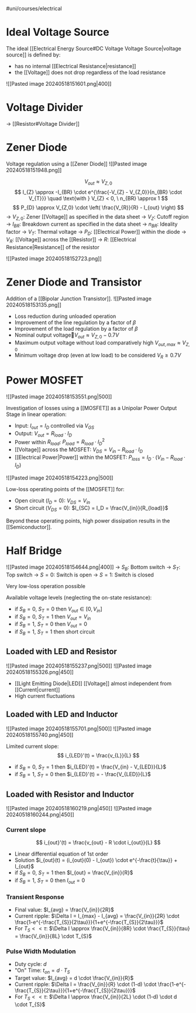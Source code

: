 #uni/courses/electrical 

# Ideal Voltage Source

The ideal [[Electrical Energy Source#DC Voltage Voltage Source|voltage source]] is defined by:
- has no internal [[Electrical Resistance|resistance]]
- the [[Voltage]] does not drop regardless of the load resistance

![[Pasted image 20240518151601.png|400]]

# Voltage Divider

-> [[Resistor#Voltage Divider]]

# Zener Diode

Voltage regulation using a [[Zener Diode]]
![[Pasted image 20240518151948.png]]

$$
V_{out} \approx V_{Z,0}
$$
$$
I_{Z} \approx -I_{BR} \cdot e^{\frac{-V_{Z} - V_{Z,0}}{n_{BR} \cdot V_{T}}} \quad \text{with } V_{Z} < 0, \ n_{BR} \approx 1
$$
$$
P_{D} \approx V_{Z,0} \cdot \left( \frac{V_{R}}{R} - I_{out} \right)
$$
-> $V_{Z,0}$: Zener [[Voltage]] as specified in the data sheet
-> $V_{Z}$: Cutoff region
-> $I_{BR}$: Breakdown current as specified in the data sheet
-> $n_{BR}$: Ideality factor
-> $V_T$: Thermal voltage
-> $P_{D}$: [[Electrical Power]] within the diode
-> $V_{R}$: [[Voltage]] across the [[Resistor]]
-> $R$: [[Electrical Resistance|Resistance]] of the resistor

![[Pasted image 20240518152723.png]]

# Zener Diode and Transistor

Addition of a [[Bipolar Junction Transistor]].
![[Pasted image 20240518153135.png]]

- Loss reduction during unloaded operation
- Improvement of the line regulation by a factor of $\beta$
- Improvement of the load regulation by a factor of $\beta$
- Nominal output voltage$V_{out} \approx V_{Z,0}-0.7V$
- Maximum output voltage without load comparatively high $V_{out,max} \approx V_{Z,0}$
- Minimum voltage drop (even at low load) to be considered $V_{R} \ge 0.7V$

# Power MOSFET

![[Pasted image 20240518153551.png|500]]

Investigation of losses using a [[MOSFET]] as a Unipolar Power Output Stage in linear operation:
- Input: $I_{out} = I_{D}$ controlled via $V_{GS}$
- Output: $V_{out} = R_{load} \cdot I_{D}$
- Power within $R_{load}$: $P_{load} = R_{load} \cdot I^{2}_{D}$
- [[Voltage]] across the MOSFET: $V_{DS} = V_{in} - R_{load} \cdot I_{D}$
- [[Electrical Power|Power]] within the MOSFET: $P_{loss} = I_{D} \cdot (V_{in} - R_{load} \cdot I_{D})$

![[Pasted image 20240518154223.png|500]]

Low-loss operating points of the [[MOSFET]] for:
- Open circuit ($I_{D} = 0$): $V_{DS} = V_{in}$
- Short circuit ($V_{DS} = 0$): $I_{SC} = I_D = \frac{V_{in}}{R_{load}}$

Beyond these operating points, high power dissipation results in the [[Semiconductor]].

# Half Bridge

![[Pasted image 20240518154644.png|400]]
-> $S_{B}$: Bottom switch
-> $S_{T}$: Top switch
-> $S=0$: Switch is open
-> $S=1$: Switch is closed

Very low-loss operation possible

Available voltage levels (neglecting the on-state resistance):
- if $S_{B} = 0$, $S_{T} = 0$ then $V_{out} \in [0, V_{in}]$
- if $S_{B} = 0$, $S_{T} = 1$ then $V_{out} = V_{in}$
- if $S_{B} = 1$, $S_{T} = 0$ then $V_{out} = 0$
- if $S_{B} = 1$, $S_{T} = 1$ then short circuit

## Loaded with LED and Resistor

![[Pasted image 20240518155237.png|500]]
![[Pasted image 20240518155326.png|450]]

- [[Light Emitting Diode|LED]] [[Voltage]] almost independent from [[Current|current]]
- High current fluctuations

## Loaded with LED and Inductor

![[Pasted image 20240518155701.png|500]]
![[Pasted image 20240518155740.png|450]]

Limited current slope:
$$
i_{LED}'(t) = \frac{v_{L}}{L}
$$
- if $S_{B} = 0$, $S_{T} = 1$ then $i_{LED}'(t) = \frac{V_{in} - V_{LED}}{L}$
- if $S_{B} = 1$, $S_{T} = 0$ then $i_{LED}'(t) = - \frac{V_{LED}}{L}$

## Loaded with Resistor and Inductor

![[Pasted image 20240518160219.png|450]]
![[Pasted image 20240518160244.png|450]]

### Current slope

$$
i_{out}'(t) = \frac{v_{out} - R \cdot i_{out}}{L}
$$
- Linear differential equation of 1st order
- Solution $i_{out}(t) = (i_{out}(0) - I_{out}) \cdot e^{-\frac{t}{\tau}} + I_{out}$
- if $S_{B} = 0$, $S_{T} = 1$ then $I_{out} = \frac{V_{in}}{R}$
- if $S_{B} = 1$, $S_{T} = 0$ then $I_{out} = 0$

### Transient Response

- Final value: $I_{avg} = \frac{V_{in}}{2R}$
- Current ripple: $\Delta I = I_{max} - I_{avg} = \frac{V_{in}}{2R} \cdot \frac{1-e^{-\frac{T_{S}}{2\tau}}}{1+e^{-\frac{T_{S}}{2\tau}}}$
- For $T_{S} << \tau$: $\Delta I \approx \frac{V_{in}}{8R} \cdot \frac{T_{S}}{\tau} = \frac{V_{in}}{8L} \cdot T_{S}$

### Pulse Width Modulation

- Duty cycle: $d$
- "On" Time: $t_{on} = d \cdot T_{S}$
- Target value: $I_{avg} = d \cdot \frac{V_{in}}{R}$
- Current ripple: $\Delta I = \frac{V_{in}}{R} \cdot (1-d) \cdot \frac{1-e^{-\frac{T_{S}}{2\tau}}}{1+e^{-\frac{T_{S}}{2\tau}}}$
- For $T_{S} << \tau$: $\Delta I \approx \frac{V_{in}}{2L} \cdot (1-d) \cdot d \cdot T_{S}$